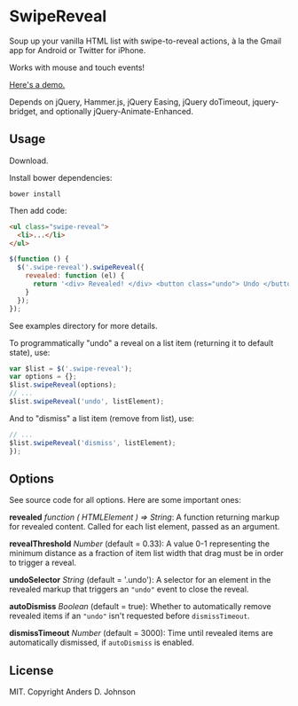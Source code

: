 # SwipeReveal

Soup up your vanilla HTML list with swipe-to-reveal actions, à la the Gmail app for Android or Twitter for iPhone.

Works with mouse and touch events!

[Here's a demo.](http://AndersDJohnson.github.io/swipe-reveal/examples/basic/)

Depends on jQuery, Hammer.js, jQuery Easing, jQuery doTimeout, jquery-bridget, and optionally jQuery-Animate-Enhanced.

## Usage

Download.

Install bower dependencies:

`bower install`

Then add code:

```html
<ul class="swipe-reveal">
  <li>...</li>
</ul>
```

```javascript
$(function () {
  $('.swipe-reveal').swipeReveal({
    revealed: function (el) {
      return '<div> Revealed! </div> <button class="undo"> Undo </button>';
    }
  });
});
```

See examples directory for more details.

To programmatically "undo" a reveal on a list item (returning it to default state), use:

```javascript
var $list = $('.swipe-reveal');
var options = {};
$list.swipeReveal(options);
// ...
$list.swipeReveal('undo', listElement);
```

And to "dismiss" a list item (remove from list), use:

```javascript
// ...
$list.swipeReveal('dismiss', listElement);
});
```


## Options

See source code for all options. Here are some important ones:

**revealed** *function ( HTMLElement ) => String*: A function returning markup for revealed content. Called for each list element, passed as an argument.

**revealThreshold** *Number* (default = 0.33): A value 0-1 representing the minimum distance as a fraction of item list width that drag must be in order to trigger a reveal.

**undoSelector** *String* (default = '.undo'): A selector for an element in the revealed markup that triggers an `"undo"` event to close the reveal.

**autoDismiss** *Boolean* (default = true): Whether to automatically remove revealed items if an `"undo"` isn't requested before `dismissTimeout`.

**dismissTimeout** *Number* (default = 3000): Time until revealed items are automatically dismissed, if `autoDismiss` is enabled.

## License

MIT. Copyright Anders D. Johnson


